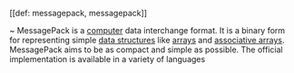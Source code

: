 [[def: messagepack, messagepack]]

~ MessagePack is a [computer](https://en.wikipedia.org/wiki/Computer) data interchange format. It is a binary form for representing simple [data structures](https://en.wikipedia.org/wiki/Data_structure) like [arrays](https://en.wikipedia.org/wiki/Array_data_structure) and [associative arrays](https://en.wikipedia.org/wiki/Associative_array). MessagePack aims to be as compact and simple as possible. The official implementation is available in a variety of languages
